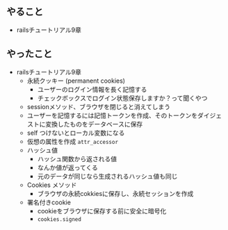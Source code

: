 ## やること

- railsチュートリアル9章

## やったこと

- railsチュートリアル9章
  - 永続クッキー (permanent cookies)
    - ユーザーのログイン情報を長く記憶する
    - チェックボックスでログイン状態保存しますか？って聞くやつ
  - sessionメソッド、ブラウザを閉じると消えてしまう
  - ユーザーを記憶するには記憶トークンを作成、そのトークンをダイジェストに変換したものをデータベースに保存
  - self つけないとローカル変数になる
  - 仮想の属性を作成 `attr_accessor`
  - ハッシュ値
    - ハッシュ関数から返される値
    - なんか値が返ってくる
    - 元のデータが同じなら生成されるハッシュ値も同じ
  - Cookies メソッド
    - ブラウザの永続cokkiesに保存し、永続セッションを作成
  - 署名付きcookie
    - cookieをブラウザに保存する前に安全に暗号化
    - `cookies.signed` 

